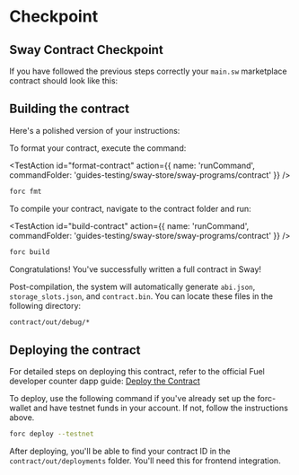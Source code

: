 
# Checkpoint

## Sway Contract Checkpoint

If you have followed the previous steps correctly your `main.sw` marketplace contract should look like this:

<CodeImport
  file="../../examples/intro-to-sway/sway-store/sway-programs/contract/src/main.sw"
  comment="all"
  commentType="//"
  lang="sway"
/>

## Building the contract

Here's a polished version of your instructions:

To format your contract, execute the command:

<TestAction
id="format-contract"
action={{
  name: 'runCommand',
  commandFolder: 'guides-testing/sway-store/sway-programs/contract'
}}
/>

```sh
forc fmt
```

To compile your contract, navigate to the contract folder and run:

<TestAction
id="build-contract"
action={{
  name: 'runCommand',
  commandFolder: 'guides-testing/sway-store/sway-programs/contract'
}}
/>

```sh
forc build
```

Congratulations! You've successfully written a full contract in Sway!

Post-compilation, the system will automatically generate `abi.json`, `storage_slots.json`, and `contract.bin`. You can locate these files in the following directory:

```sh
contract/out/debug/*
```

## Deploying the contract

For detailed steps on deploying this contract, refer to the official Fuel developer counter dapp guide:
[Deploy the Contract](/guides/counter-dapp/building-a-smart-contract/#deploy-the-contract)

To deploy, use the following command if you've already set up the forc-wallet and have testnet funds in your account. If not, follow the instructions above.

```sh
forc deploy --testnet
```

After deploying, you'll be able to find your contract ID in the `contract/out/deployments` folder. You'll need this for frontend integration.
